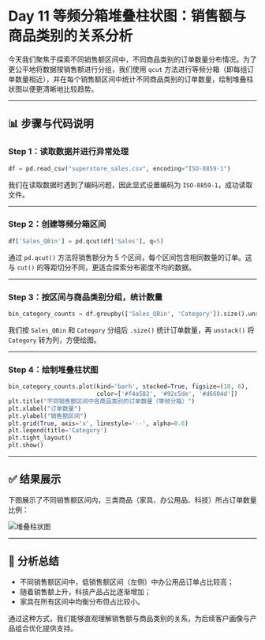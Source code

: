 
# Day 11 等频分箱堆叠柱状图：销售额与商品类别的关系分析

今天我们聚焦于探索不同销售额区间中，不同商品类别的订单数量分布情况。为了更公平地将数据按销售额进行分组，我们使用 `qcut` 方法进行等频分箱（即每组订单数量相近），并在每个销售额区间中统计不同商品类别的订单数量，绘制堆叠柱状图以便更清晰地比较趋势。

---

## 📊 步骤与代码说明

### Step 1：读取数据并进行异常处理
```python
df = pd.read_csv("superstore_sales.csv", encoding="ISO-8859-1")
```
我们在读取数据时遇到了编码问题，因此显式设置编码为 `ISO-8859-1`，成功读取文件。

---

### Step 2：创建等频分箱区间
```python
df['Sales_QBin'] = pd.qcut(df['Sales'], q=5)
```
通过 `pd.qcut()` 方法将销售额分为 5 个区间，每个区间包含相同数量的订单。这与 `cut()` 的等距切分不同，更适合探索分布密度不均的数据。

---

### Step 3：按区间与商品类别分组，统计数量
```python
bin_category_counts = df.groupby(['Sales_QBin', 'Category']).size().unstack().fillna(0)
```
我们按 `Sales_QBin` 和 `Category` 分组后 `.size()` 统计订单数量，再 `unstack()` 将 `Category` 转为列，方便绘图。

---

### Step 4：绘制堆叠柱状图
```python
bin_category_counts.plot(kind='barh', stacked=True, figsize=(10, 6),
                         color=['#f4a582', '#92c5de', '#d6604d'])
plt.title("不同销售额区间中各商品类别的订单数量（等频分箱）")
plt.xlabel("订单数量")
plt.ylabel("销售额区间")
plt.grid(True, axis='x', linestyle='--', alpha=0.6)
plt.legend(title='Category')
plt.tight_layout()
plt.show()
```

---

## ✅ 结果展示

下图展示了不同销售额区间内，三类商品（家具、办公用品、科技）所占订单数量比例：

![堆叠柱状图](day11_qcut_barh_chart.png)

---

## 📝 分析总结

- 不同销售额区间中，低销售额区间（左侧）中办公用品订单占比较高；
- 随着销售额上升，科技产品占比逐渐增加；
- 家具在所有区间中均衡分布但占比较小。

通过这种方式，我们能够直观理解销售额与商品类别的关系，为后续客户画像与产品组合优化提供支持。


